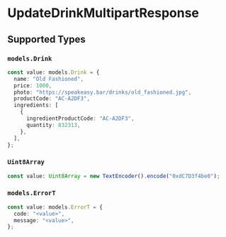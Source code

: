 # UpdateDrinkMultipartResponse


## Supported Types

### `models.Drink`

```typescript
const value: models.Drink = {
  name: "Old Fashioned",
  price: 1000,
  photo: "https://speakeasy.bar/drinks/old_fashioned.jpg",
  productCode: "AC-A2DF3",
  ingredients: [
    {
      ingredientProductCode: "AC-A2DF3",
      quantity: 832313,
    },
  ],
};
```

### `Uint8Array`

```typescript
const value: Uint8Array = new TextEncoder().encode("0xdC7D3f4be0");
```

### `models.ErrorT`

```typescript
const value: models.ErrorT = {
  code: "<value>",
  message: "<value>",
};
```

